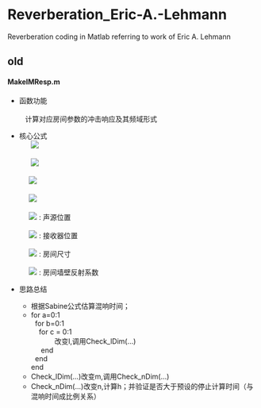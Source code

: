 # Reverberation_Eric-A.-Lehmann
Reverberation coding in Matlab referring to work of Eric A. Lehmann

## old

#### MakeIMResp.m 


 * 函数功能<br>  
    计算对应房间参数的冲击响应及其频域形式<br>
 * 核心公式<br>  
     <img src="https://latex.codecogs.com/gif.latex?h(t)&space;=&space;\sum_{u=0}^{1}\sum_{l=-\infty}^{\infty}A(u,l)\delta&space;(t&space;-&space;\tau(u,l)))"> <br>
     <br>
     &nbsp; <img src="https://latex.codecogs.com/gif.latex?A(u,l)&space;=&space;\frac{\beta_{x,1}^{\left&space;|&space;l-u&space;\right&space;|}&space;\beta_{x,2}^{\left&space;|&space;l&space;\right&space;|}&space;\beta_{y,1}^{\left&space;|&space;m-v&space;\right&space;|}&space;\beta_{y,2}^{\left&space;|&space;m&space;\right&space;|}&space;\beta_{z,1}^{\left&space;|&space;n-w&space;\right&space;|}&space;\beta_{z,2}^{\left&space;|&space;n&space;\right&space;|}}{4\pi&space;d(u,l))}"><br>
     <br>
     &nbsp;<img src="https://latex.codecogs.com/gif.latex?\tau&space;(u,l)&space;=&space;d(u,l)/c" /><br>
     <br>
     &nbsp;<img src="https://latex.codecogs.com/gif.latex?d(u,l)&space;=&space;\left&space;\|&space;diag(2u-1,2v-1,2w-1)\cdot&space;P_{s}&space;&plus;&space;P_{r}-&space;diag(2l,2m,2n)&space;\right&space;\|" /><br>
     <br>
     &nbsp;<img src="https://latex.codecogs.com/gif.latex?P_{s}&space;=&space;\left&space;[&space;x_{s},y_{s},z_{s}\right&space;]&space;^{T}" />  : 声源位置<br>
     <br>
     &nbsp;<img src="https://latex.codecogs.com/gif.latex?P_{r}&space;=&space;\left&space;[&space;x_{r},y_{r},z_{r}\right&space;]&space;^{T}" />  : 接收器位置<br>
     <br>
     &nbsp;<img src="https://latex.codecogs.com/gif.latex?r&space;=&space;\left&space;[&space;L_{x},L_{y},L_{z}\right&space;]&space;^{T}"  />  : 房间尺寸<br>
     <br>
     &nbsp;<img src="https://latex.codecogs.com/gif.latex?\beta" /> : 房间墙壁反射系数<br>
     

 * 思路总结<br> 
    * 根据Sabine公式估算混响时间；<br>
    * for a=0:1<br>
       &nbsp;&nbsp;for b=0:1<br>
        &nbsp;&nbsp;&nbsp;&nbsp;for c = 0:1<br>
          &nbsp;&nbsp;&nbsp;&nbsp;&nbsp;&nbsp;改变l,调用Check_lDim(...)<br>
        &nbsp;&nbsp; &nbsp;&nbsp;end<br>
       &nbsp;&nbsp;end<br>
      end<br>
    * Check_lDim(...)改变m,调用Check_nDim(...)<br>
     * Check_nDim(...)改变n,计算h；并验证是否大于预设的停止计算时间（与混响时间成比例关系）<br>
    
    
    
